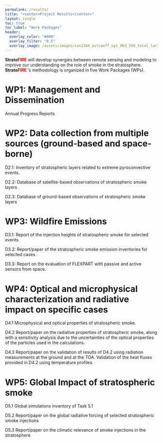 ```yaml
---
permalink: /results/
title: "<center>Project Results</center>"
layout: single
toc: true
toc_label: "Work Packages"
header:
  overlay_color: "#000"
  overlay_filter: "0.5"
  overlay_image: /assets/images/san2304_extcoeff_opt_M03_550_total_lattime_pres9000.png
---
```


**Strato**<span style="color:red">**FIRE**</span> will develop synergies between remote sensing and modeling to improve our understanding on the role of smoke in the stratosphere.  **Strato**<span style="color:red">**FIRE**</span> ’s methodology is organized in five Work Packages (WPs). 

# WP1: Management and Dissemination
Annual Progress Reports

# WP2: Data collection from multiple sources (ground-based and space-borne)
D2.1: Inventory of stratospheric layers related to extreme pyroconvective events.

D2.2: Database of satellite-based observations of stratospheric smoke layers

D2.3: Database of ground-based observations of stratospheric smoke layers

# WP3: Wildfire Emissions
D3.1: Report of the injection heights of stratospheric smoke for selected events.

D3.2: Report/paper of the stratospheric smoke emission inventories for selected cases. 

D3.3: Report on the evaluation of FLEXPART with passive and active sensors from space.

# WP4: Optical and microphysical characterization and radiative impact on specific cases
D4.1 Microphysical and optical properties of stratospheric smoke.

D4.2 Report/paper on the radiative properties of stratospheric smoke, along with a sensitivity analysis due to the uncertainties of the optical properties of the particles used in the calculations.

D4.3 Report/paper on the validation of results of D4.2 using radiation measurements at the ground and at the TOA. Validation of the heat fluxes provided in D4.2 using temperature profiles.

# WP5: Global Impact of stratospheric smoke
D5.1 Global simulations inventory of Task 5.1

D5.2 Report/paper on the global radiative forcing of selected stratospheric smoke injections 

D5.3 Report/paper on the climatic relevance of smoke injections in the stratosphere